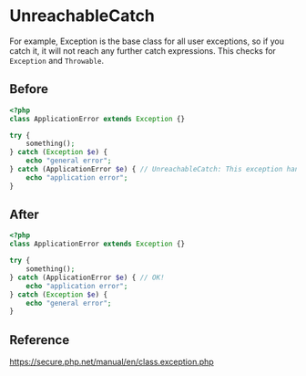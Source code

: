 # UnreachableCatch

For example, Exception is the base class for all user exceptions, so if you catch it, it will not reach any further catch expressions. This checks for `Exception` and `Throwable`.

## Before

```php
<?php
class ApplicationError extends Exception {}

try {
    something();
} catch (Exception $e) {
    echo "general error";
} catch (ApplicationError $e) { // UnreachableCatch: This exception handling will not be reached.
    echo "application error";
}
```

## After

```php
<?php
class ApplicationError extends Exception {}

try {
    something();
} catch (ApplicationError $e) { // OK!
    echo "application error";
} catch (Exception $e) {
    echo "general error";
}
```

## Reference

https://secure.php.net/manual/en/class.exception.php
